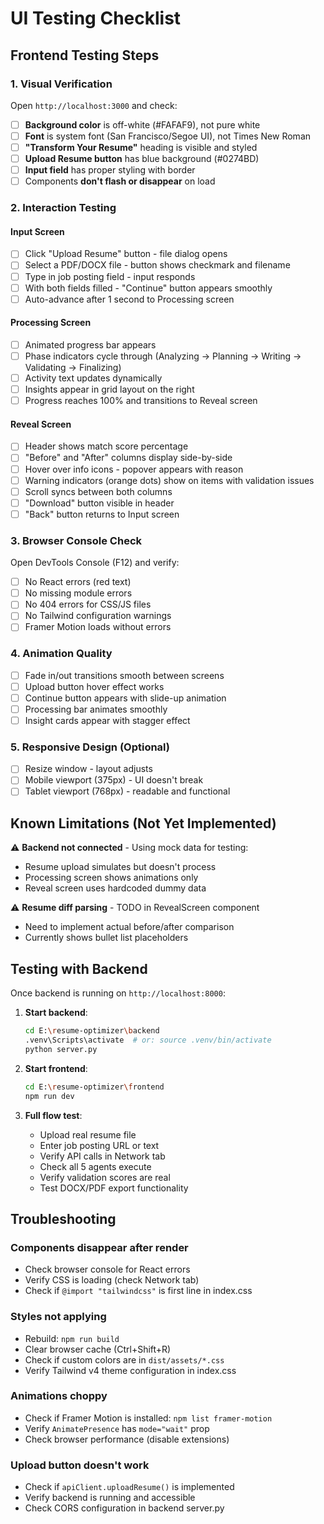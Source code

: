 # UI Testing Checklist

## Frontend Testing Steps

### 1. Visual Verification
Open `http://localhost:3000` and check:

- [ ] **Background color** is off-white (#FAFAF9), not pure white
- [ ] **Font** is system font (San Francisco/Segoe UI), not Times New Roman
- [ ] **"Transform Your Resume"** heading is visible and styled
- [ ] **Upload Resume button** has blue background (#0274BD)
- [ ] **Input field** has proper styling with border
- [ ] Components **don't flash or disappear** on load

### 2. Interaction Testing

#### Input Screen
- [ ] Click "Upload Resume" button - file dialog opens
- [ ] Select a PDF/DOCX file - button shows checkmark and filename
- [ ] Type in job posting field - input responds
- [ ] With both fields filled - "Continue" button appears smoothly
- [ ] Auto-advance after 1 second to Processing screen

#### Processing Screen
- [ ] Animated progress bar appears
- [ ] Phase indicators cycle through (Analyzing → Planning → Writing → Validating → Finalizing)
- [ ] Activity text updates dynamically
- [ ] Insights appear in grid layout on the right
- [ ] Progress reaches 100% and transitions to Reveal screen

#### Reveal Screen
- [ ] Header shows match score percentage
- [ ] "Before" and "After" columns display side-by-side
- [ ] Hover over info icons - popover appears with reason
- [ ] Warning indicators (orange dots) show on items with validation issues
- [ ] Scroll syncs between both columns
- [ ] "Download" button visible in header
- [ ] "Back" button returns to Input screen

### 3. Browser Console Check
Open DevTools Console (F12) and verify:
- [ ] No React errors (red text)
- [ ] No missing module errors
- [ ] No 404 errors for CSS/JS files
- [ ] No Tailwind configuration warnings
- [ ] Framer Motion loads without errors

### 4. Animation Quality
- [ ] Fade in/out transitions smooth between screens
- [ ] Upload button hover effect works
- [ ] Continue button appears with slide-up animation
- [ ] Processing bar animates smoothly
- [ ] Insight cards appear with stagger effect

### 5. Responsive Design (Optional)
- [ ] Resize window - layout adjusts
- [ ] Mobile viewport (375px) - UI doesn't break
- [ ] Tablet viewport (768px) - readable and functional

## Known Limitations (Not Yet Implemented)

⚠️ **Backend not connected** - Using mock data for testing:
- Resume upload simulates but doesn't process
- Processing screen shows animations only
- Reveal screen uses hardcoded dummy data

⚠️ **Resume diff parsing** - TODO in RevealScreen component
- Need to implement actual before/after comparison
- Currently shows bullet list placeholders

## Testing with Backend

Once backend is running on `http://localhost:8000`:

1. **Start backend**: 
   ```bash
   cd E:\resume-optimizer\backend
   .venv\Scripts\activate  # or: source .venv/bin/activate
   python server.py
   ```

2. **Start frontend**: 
   ```bash
   cd E:\resume-optimizer\frontend
   npm run dev
   ```

3. **Full flow test**:
   - Upload real resume file
   - Enter job posting URL or text
   - Verify API calls in Network tab
   - Check all 5 agents execute
   - Verify validation scores are real
   - Test DOCX/PDF export functionality

## Troubleshooting

### Components disappear after render
- Check browser console for React errors
- Verify CSS is loading (check Network tab)
- Check if `@import "tailwindcss"` is first line in index.css

### Styles not applying
- Rebuild: `npm run build`
- Clear browser cache (Ctrl+Shift+R)
- Check if custom colors are in `dist/assets/*.css`
- Verify Tailwind v4 theme configuration in index.css

### Animations choppy
- Check if Framer Motion is installed: `npm list framer-motion`
- Verify `AnimatePresence` has `mode="wait"` prop
- Check browser performance (disable extensions)

### Upload button doesn't work
- Check if `apiClient.uploadResume()` is implemented
- Verify backend is running and accessible
- Check CORS configuration in backend server.py
